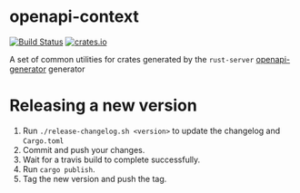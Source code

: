 # openapi-context

[![Build Status](https://travis-ci.org/Metaswitch/swagger-rs.svg?branch=master)](https://travis-ci.org/Metaswitch/swagger-rs)
[![crates.io](https://img.shields.io/crates/v/swagger.svg)](https://crates.io/crates/swagger)

A set of common utilities for crates generated by the `rust-server` [openapi-generator](https://github.com/OpenAPITools/openapi-generator) generator

# Releasing a new version

1. Run `./release-changelog.sh <version>` to update the changelog and `Cargo.toml`
2. Commit and push your changes.
3. Wait for a travis build to complete successfully.
4. Run `cargo publish`.
5. Tag the new version and push the tag.
